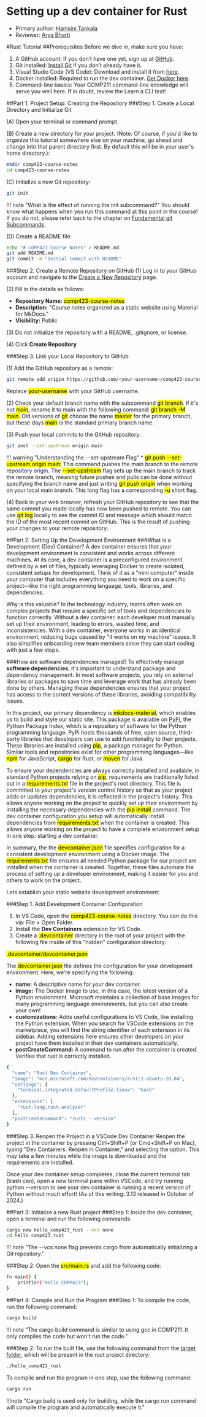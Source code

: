 # Setting up a dev container for Rust

* Primary author: [Hamsini Tankala](https://github.com/htankala)
* Reviewer: [Arya Bharti](https://github.com/abharti-cmd)

#Rust Tutorial
##Prerequisites
Before we dive in, make sure you have:

1. A GitHub account: If you don’t have one yet, sign up at [GitHub](https://github.com/).
2. Git installed: [Install Git](https://git-scm.com/book/en/v2/Getting-Started-Installing-Git) if you don’t already have it.
3. Visual Studio Code (VS Code): Download and install it from [here](https://code.visualstudio.com/).
4. Docker installed: Required to run the dev container. [Get Docker here](https://www.docker.com/products/docker-desktop).
5. Command-line basics: Your COMP211 command-line knowledge will serve you well here. If in doubt, review the Learn a CLI text! 

##Part 1. Project Setup: Creating the Repository
###Step 1. Create a Local Directory and Initialize Git

(A) Open your terminal or command prompt.


(B) Create a new directory for your project. (Note: Of course, if you'd like to organize this tutorial somewhere else on your machine, go ahead and change into that parent directory first. By default this will be in your user's home directory.):

```bash
mkdir comp423-course-notes
cd comp423-course-notes
```

(C) Initialize a new Git repository:

```bash
git init
```
!!! note "What is the effect of running the init subcommand?"
    You should know what happens when you run this command at this point in the course! If you do not, please refer back to the chapter on [Fundamental git Subcommands](https://comp423-25s.github.io/resources/git/ch2-git-fundamental-subcommands/).

(D) Create a README file:

```bash
echo "# COMP423 Course Notes" > README.md
git add README.md
git commit -m "Initial commit with README"
```
###Step 2. Create a Remote Repository on GitHub
(1) Log in to your GitHub account and navigate to the [Create a New Repository](https://github.com/new) page.

(2) Fill in the details as follows:

* **Repository Name:** <mark>comp423-course-notes</mark>
* **Description:** "Course notes organized as a static website using Material for MkDocs."
* **Visibility:** Public

(3) Do not initialize the repository with a README, .gitignore, or license.

(4) Click **Create Repository**

###Step 3. Link your Local Repository to GitHub

(1) Add the GitHub repository as a remote:

```bash
git remote add origin https://github.com/<your-username>/comp423-course-notes.git
```
Replace <mark>your-username</mark> with your GitHub username.

(2) Check your default branch name with the subcommand <mark>git branch</mark>. If it's not <mark>main</mark>, rename it to main with the following command: <mark>git branch -M main.</mark> Old versions of <mark>git</mark> choose the name <mark>master</mark> for the primary branch, but these days <mark>main</mark> is the standard primary branch name.

(3) Push your local commits to the GitHub repository:

```bash
git push --set-upstream origin main
```
!!! warning "Understanding the --set-upstream Flag"
    * <mark>git push --set-upstream origin main:</mark> This command pushes the main branch to the remote repository origin. The <mark>--set-upstream</mark> flag sets up the main branch to track the remote branch, meaning future pushes and pulls can be done without specifying the branch name and just writing <mark>git push origin</mark> when working on your local main branch. This long flag has a corresponding <mark>-u</mark> short flag.

(4) Back in your web browser, refresh your GitHub repository to see that the same commit you made locally has now been pushed to remote. You can use <mark>git log</mark> locally to see the commit ID and message which should match the ID of the most recent commit on GitHub. This is the result of pushing your changes to your remote repository.

##Part 2. Setting Up the Development Environment
###What is a Development (Dev) Container?
A dev container ensures that your development environment is consistent and works across different machines. At its core, a dev container is a preconfigured environment defined by a set of files, typically leveraging Docker to create isolated, consistent setups for development. Think of it as a "mini computer" inside your computer that includes everything you need to work on a specific project—like the right programming language, tools, libraries, and dependencies.

Why is this valuable? In the technology industry, teams often work on complex projects that require a specific set of tools and dependencies to function correctly. Without a dev container, each developer must manually set up their environment, leading to errors, wasted time, and inconsistencies. With a dev container, everyone works in an identical environment, reducing bugs caused by "it works on my machine" issues. It also simplifies onboarding new team members since they can start coding with just a few steps.

###How are software dependencies managed?
To effectively manage **software dependencies**, it's important to understand package and dependency management. In most software projects, you rely on external libraries or packages to save time and leverage work that has already been done by others. Managing these dependencies ensures that your project has access to the correct versions of these libraries, avoiding compatibility issues.

In this project, our primary dependency is <mark>mkdocs-material</mark>, which enables us to build and style our static site. This package is available on [PyPi](https://pypi.org/project/mkdocs-material/), the Python Package Index, which is a repository of software for the Python programming language. PyPi hosts thousands of free, open source, third-party libraries that developers can use to add functionality to their projects. These libraries are installed using <mark>pip</mark>, a package manager for Python. Similar tools and repositories exist for other programming languages—like <mark>npm</mark> for JavaScript, <mark>cargo</mark> for Rust, or <mark>maven</mark> for Java.

To ensure your dependencies are always correctly installed and available, in standard Python projects relying on <mark>pip</mark>, requirements are traditionally listed out in a <mark>requirements.txt</mark> file in the project's root directory. This file is committed to your project's version control history so that as your project adds or updates dependencies, it is reflected in the project's history. This allows anyone working on the project to quickly set up their environment by installing the necessary dependencies with the <mark>pip install</mark> command. The dev container configuration you setup will automatically install dependencies from <mark>requirements.txt</mark> when the container is created. This allows anyone working on the project to have a complete environment setup in one step: starting a dev container.

In summary, the the <mark>devcontainer.json</mark> file specifies configuration for a consistent development environment using a Docker image. The <mark>requirements.txt</mark> file ensures all needed Python package for our project are installed when the container is created. Together, these files automate the process of setting up a developer environment, making it easier for you and others to work on the project.

Lets establish your static website development environment:

###Step 1. Add Development Container Configuration

1. In VS Code, open the <mark>comp423-course-notes</mark> directory. You can do this via: File > Open Folder.
2. Install the **Dev Containers** extension for VS Code.
3. Create a <mark>.devcontainer</mark> directory in the root of your project with the following file inside of this "hidden" configuration directory:

<mark>.devcontainer/devcontainer.json</mark>

The <mark>devcontainer.json</mark> file defines the configuration for your development environment. Here, we're specifying the following:

* **name:** A descriptive name for your dev container.
* **image:** The Docker image to use, in this case, the latest version of a Python environment. Microsoft maintains a collection of base images for many programming language environments, but you can also create your own!
* **customizations:** Adds useful configurations to VS Code, like installing the Python extension. When you search for VSCode extensions on the marketplace, you will find the string identifier of each extension in its sidebar. Adding extensions here ensures other developers on your project have them installed in their dev containers automatically.
* **postCreateCommand:** A command to run after the container is created. Verifies that rust is correctly installed.

```bash
{
  "name": "Rust Dev Container",
  "image": "mcr.microsoft.com/devcontainers/rust:1-ubuntu-20.04",
  "settings": {
    "terminal.integrated.defaultProfile.linux": "bash"
  },
  "extensions": [
    "rust-lang.rust-analyzer"
  ],
  "postCreateCommand": "rustc --version"
}
```

###Step 3. Reopen the Project in a VSCode Dev Container
Reopen the project in the container by pressing Ctrl+Shift+P (or Cmd+Shift+P on Mac), typing "Dev Containers: Reopen in Container," and selecting the option. This may take a few minutes while the image is downloaded and the requirements are installed.

Once your dev container setup completes, close the current terminal tab (trash can), open a new terminal pane within VSCode, and try running python --version to see your dev container is running a recent version of Python without much effort! (As of this writing: 3.13 released in October of 2024.)

##Part 3: Initialize a new Rust project
###Step 1: Inside the dev container, open a terminal and run the following commands:
```bash
cargo new hello_comp423_rust --vcs none
cd hello_comp423_rust
```
!!! note "The --vcs none flag prevents cargo from automatically initializing a Git repository."

###Step 2: Open the <mark>src/main.rs</mark> and add the following code:
```bash
fn main() {
    println!("Hello COMP423");
}
```

##Part 4: Compile and Run the Program
###Step 1: To compile the code, run the following command:
```bash
cargo build
```
!!! note "The cargo build command is similar to using gcc in COMP211. It only compiles the code but won't run the code."

###Step 2: To run the built file, use the following command from the [target folder](https://doc.rust-lang.org/cargo/commands/cargo-build.html#output-options), which will be present in the root project directory:
```bash
./hello_comp423_rust
```
To compile and run the program in one step, use the following command:
```bash
cargo run
```
!!!note "Cargo build is used only for building, while the cargo run command will compile the program and automatically execute it."


